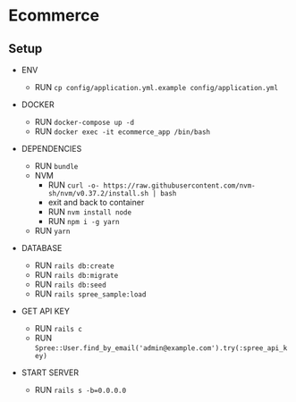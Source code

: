 # Ecommerce

## Setup

+ ENV
    + RUN `cp config/application.yml.example config/application.yml`

+ DOCKER
    + RUN `docker-compose up -d`
    + RUN `docker exec -it ecommerce_app /bin/bash`
    
+ DEPENDENCIES
    + RUN `bundle`
    + NVM
        + RUN `curl -o- https://raw.githubusercontent.com/nvm-sh/nvm/v0.37.2/install.sh | bash`
        + exit and back to container
        + RUN `nvm install node`
        + RUN `npm i -g yarn`
    + RUN `yarn`
    
+ DATABASE
    + RUN `rails db:create`
    + RUN `rails db:migrate`
    + RUN `rails db:seed`
    + RUN `rails spree_sample:load`

+ GET API KEY
    + RUN `rails c`
    + RUN `Spree::User.find_by_email('admin@example.com').try(:spree_api_key)`

+ START SERVER
    + RUN `rails s -b=0.0.0.0`
